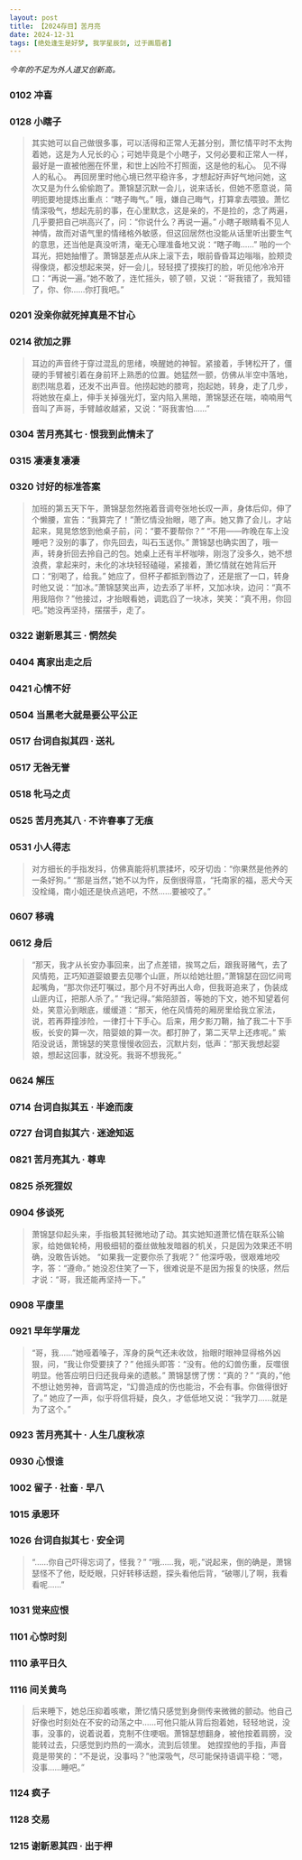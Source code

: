 ```yaml
---
layout: post
title: 【2024存目】苦月亮
date: 2024-12-31
tags: [绝处逢生是好梦, 我学星辰剑, 过于画眉者]
---
```


*今年的不足为外人道又创新高。*

### 0102 冲喜

### 0128 小瞎子

>其实她可以自己做很多事，可以活得和正常人无甚分别，萧忆情平时不太拘着她，这是为人兄长的心；可她毕竟是个小瞎子，又何必要和正常人一样，最好是一直被他圈在怀里，和世上凶险不打照面，这是他的私心。
>见不得人的私心。
>再回房里时他心境已然平稳许多，才想起好声好气地问她，这次又是为什么偷偷跑了。萧锦瑟沉默一会儿，说来话长，但她不愿意说，简明扼要地提炼出重点：“瞎子晦气。”
>哦，嫌自己晦气，打算拿去喂狼。萧忆情深吸气，想起先前的事，在心里默念，这是亲的，不是捡的，念了两遍，几乎要把自己哄高兴了，问：“你说什么？再说一遍。”
>小瞎子眼睛看不见人神情，故而对语气里的情绪格外敏感，但这回居然也没能从话里听出要生气的意思，还当他是真没听清，毫无心理准备地又说：“瞎子晦……”
>啪的一个耳光，把她抽懵了。萧锦瑟差点从床上滚下去，眼前昏昏耳边嗡嗡，脸颊烫得像烧，都没想起来哭，好一会儿，轻轻摸了摸挨打的脸，听见他冷冷开口：“再说一遍。”她不敢了，连忙摇头，顿了顿，又说：“哥我错了，我知错了，你、你……你打我吧。”

### 0201 没亲你就死掉真是不甘心

### 0214 欲加之罪

>耳边的声音终于穿过混乱的思绪，唤醒她的神智。紧接着，手铐松开了，僵硬的手臂被引着在身前环上熟悉的位置。她猛然一颤，仿佛从半空中落地，剧烈喘息着，还发不出声音。他捞起她的膝弯，抱起她，转身，走了几步，将她放在桌上，伸手关掉强光灯，室内陷入黑暗，萧锦瑟还在喘，喃喃用气音叫了声哥，手臂越收越紧，又说：“哥我害怕……”

### 0304 苦月亮其七 · 恨我到此情未了

### 0315 凄凄复凄凄

### 0320 讨好的标准答案

>加班的第五天下午，萧锦瑟忽然拖着音调夸张地长叹一声，身体后仰，伸了个懒腰，宣告：“我算完了！”萧忆情没抬眼，嗯了声。她又靠了会儿，才站起来，晃晃悠悠到他桌子前，问：“要不要帮你？”
>“不用——昨晚在车上没睡吧？没别的事了，你先回去，叫石玉送你。”
>萧锦瑟也确实困了，哦一声，转身折回去拎自己的包。她桌上还有半杯咖啡，刚泡了没多久，她不想浪费，拿起来时，未化的冰块轻轻磕碰，紧接着，萧忆情就在她背后开口：“别喝了，给我。”
>她应了，但杯子都抵到唇边了，还是抿了一口，转身时他又说：“加冰。”萧锦瑟笑出声，边去添了半杯，又加冰块，边问：“真不用我陪你？”他接过，才抬眼看她，调匙舀了一块冰，笑笑：“真不用，你回吧。”她没再坚持，摆摆手，走了。

### 0322 谢新恩其三 · 惘然矣

### 0404 离家出走之后

### 0421 心情不好

### 0504 当黑老大就是要公平公正

### 0517 台词自拟其四 · 送礼

### 0517 无咎无誉

### 0518 牝马之贞

### 0525 苦月亮其八 · 不许春事了无痕

### 0531 小人得志

>对方细长的手指发抖，仿佛真能将机票揉坏，咬牙切齿：“你果然是他养的一条好狗。”
“那是当然，”她不以为忤，反倒很得意，“托南家的福，恶犬今天没栓绳，南小姐还是快点逃吧，不然……要被咬了。”

### 0607 移魂

### 0612 身后
>“那天，我才从长安办事回来，出了点差错，挨骂之后，跟我哥赌气，去了风情苑，正巧知道婴娘要去见哪个山匪，所以给她壮胆，”萧锦瑟在回忆间弯起嘴角，“那次你还叮嘱过，那个月不好再出人命，但我哥追来了，伪装成山匪内讧，把那人杀了。”
“我记得。”紫陌颔首，等她的下文，她不知望着何处，笑意沁到眼底，缓缓道：“那天，他在风情苑的厢房里给我立家法，说，若再莽撞涉险，一律打十下手心。后来，用夕影刀鞘，抽了我二十下手板，长安的算一次，陪婴娘的算一次。都打肿了，第二天早上还疼呢。”
紫陌没说话，萧锦瑟的笑意慢慢收回去，沉默片刻，低声：“那天我想起婴娘，想起这回事，就没死。我哥不想我死。”

### 0624 解压

### 0714 台词自拟其五 · 半途而废

### 0727 台词自拟其六 · 迷途知返

### 0821 苦月亮其九 · 尊卑

### 0825 杀死狸奴

### 0904 侈谈死
>萧锦瑟仰起头来，手指极其轻微地动了动。其实她知道萧忆情在联系公输家，给她做轮椅，用极细韧的蚕丝做触发暗器的机关，只是因为效果还不明确，没敢告诉她。
“如果我一定要你杀了我呢？”
他深呼吸，很艰难地咬字，答：“遵命。”
她没忍住笑了一下，很难说是不是因为报复的快感，然后才说：“哥，我还能再坚持一下。”

### 0908 平康里

### 0921 早年学屠龙
>“哥，我……”她哑着嗓子，浑身的戾气还未收敛，抬眼时眼神显得格外凶狠，问，“我让你受要挟了？”
他摇头即答：“没有。他的幻兽伤重，反噬很明显。他答应明日归还我母亲的遗骸。”
萧锦瑟愣了愣：“真的？”
“真的，”他不想让她劳神，音调笃定，“幻兽造成的伤也能治，不会有事。你做得很好了。”
她应了一声，似乎将信将疑，良久，才低低地又说：“我学刀……就是为了这个。”

### 0923 苦月亮其十 · 人生几度秋凉

### 0930 心恨谁

### 1002 留子 · 社畜 · 早八

### 1015 承恩环

### 1026 台词自拟其七 · 安全词
>“……你自己吓得忘词了，怪我？”
“哦……我，呃，”说起来，倒的确是，萧锦瑟怪不了他，眨眨眼，只好转移话题，探头看他后背，“破哪儿了啊，我看看呢……”

### 1031 觉来应恨

### 1101 心惊时刻

### 1110 承平日久

### 1116 间关黄鸟
>后来睡下，她总压抑着咳嗽，萧忆情只感觉到身侧传来微微的颤动。他自己好像也时刻处在不安的动荡之中……可他只能从背后抱着她，轻轻地说，没事，没事的，说着说着，克制不住哽咽。萧锦瑟想翻身，被他按着肩膀，没能转过去，只感觉到灼热的一滴水，流到后领里。
她捏捏他的手指，声音竟是带笑的：“不是说，没事吗？”他深吸气，尽可能保持语调平稳：“嗯，没事……睡吧。”

### 1124 疯子

### 1128 交易

### 1215 谢新恩其四 · 出于柙

